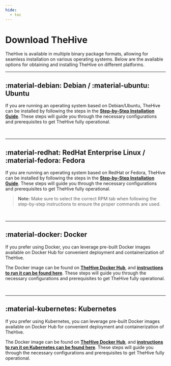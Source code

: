 ```yaml
---
hide:
  - toc
---
```


# Download TheHive

TheHive is available in multiple binary package formats, allowing for seamless installation on various operating systems. Below are the available options for obtaining and installing TheHive on different platforms.

---

## :material-debian: Debian / :material-ubuntu: Ubuntu

If you are running an operating system based on Debian/Ubuntu, TheHive can be installed by following the steps in the [**Step-by-Step Installation Guide**](../installation/step-by-step-installation-guide.md). These steps will guide you through the necessary configurations and prerequisites to get TheHive fully operational.

&nbsp;

---

## :material-redhat: RedHat Enterprise Linux / :material-fedora: Fedora

If you are running an operating system based on RedHat or Fedora, TheHive can be installed by following the steps in the [**Step-by-Step Installation Guide**](../installation/step-by-step-installation-guide.md). These steps will guide you through the necessary configurations and prerequisites to get TheHive fully operational.

> **Note:** Make sure to select the correct RPM tab when following the step-by-step instructions to ensure the proper commands are used.

&nbsp;

---

## :material-docker: Docker

If you prefer using Docker, you can leverage pre-built Docker images available on Docker Hub for convenient deployment and containerization of TheHive. 

The Docker image can be found on [**TheHive Docker Hub**](https://hub.docker.com/r/strangebee/TheHive), and [**instructions to run it can be found here**](../installation/docker/docker.md). These steps will guide you through the necessary configurations and prerequisites to get TheHive fully operational.

&nbsp;

---

## :material-kubernetes: Kubernetes

If you prefer using Kubernetes, you can leverage pre-built Docker images available on Docker Hub for convenient deployment and containerization of TheHive. 

The Docker image can be found on [**TheHive Docker Hub**](https://hub.docker.com/r/strangebee/TheHive), and [**instructions to run it on Kubernetes can be found here**](../installation/kubernetes.md). These steps will guide you through the necessary configurations and prerequisites to get TheHive fully operational.

&nbsp;
